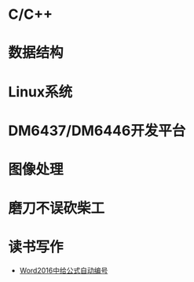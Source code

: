 
# C/C++


# 数据结构


# Linux系统

# DM6437/DM6446开发平台


# 图像处理


# 磨刀不误砍柴工


# 读书写作
- [Word2016中给公式自动编号](https://github.com/xiahouzuoxin/notes)